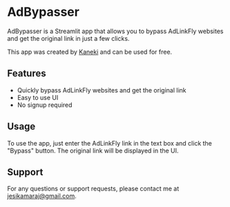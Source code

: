 # AdBypasser

AdBypasser is a Streamlit app that allows you to bypass AdLinkFly websites and get the original link in just a few clicks.

This app was created by [Kaneki](https://github.com/Kaneki1416) and can be used for free.

## Features

- Quickly bypass AdLinkFly websites and get the original link
- Easy to use UI
- No signup required

## Usage

To use the app, just enter the AdLinkFly link in the text box and click the "Bypass" button. The original link will be displayed in the UI.

## Support

For any questions or support requests, please contact me at jesikamaraj@gmail.com.
